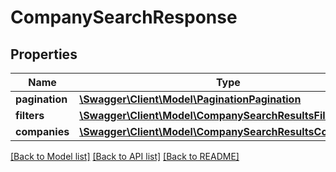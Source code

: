 # CompanySearchResponse

## Properties
Name | Type | Description | Notes
------------ | ------------- | ------------- | -------------
**pagination** | [**\Swagger\Client\Model\PaginationPagination**](PaginationPagination.md) |  | 
**filters** | [**\Swagger\Client\Model\CompanySearchResultsFilters**](CompanySearchResultsFilters.md) |  | 
**companies** | [**\Swagger\Client\Model\CompanySearchResultsCompanies[]**](CompanySearchResultsCompanies.md) |  | 

[[Back to Model list]](../README.md#documentation-for-models) [[Back to API list]](../README.md#documentation-for-api-endpoints) [[Back to README]](../README.md)



